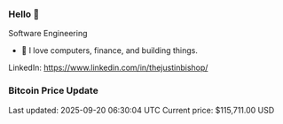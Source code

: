 ### Hello 🤙  

Software Engineering

- 🔭 I love computers, finance, and building things.
  
LinkedIn: https://www.linkedin.com/in/thejustinbishop/  





























































































































































































































































































































































































































































































































































































































































































































































































































































































































































































































































































































### Bitcoin Price Update
Last updated: 2025-09-20 06:30:04 UTC
Current price: $115,711.00 USD
